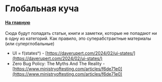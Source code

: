 # Глобальная куча

#### [На главную](README.md)

Сюда будут попадать статьи, книги и заметки, которые не попадают ни в одну из категорий. Как правило, это суперабстрактные материалы (или суперглобальные)

- UI = f(statesⁿ) - [https://daverupert.com/2024/02/ui-states/](https://daverupert.com/2024/02/ui-states/)
- Zero Bug Policy: The Myths And The Reality - [https://www.ministryoftesting.com/articles/f6de71e0](https://www.ministryoftesting.com/articles/f6de71e0)
